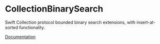 # CollectionBinarySearch

Swift Collection protocol bounded binary search extensions, with insert-at-sorted functionality.

<a href="./docs/index.html" target="_blank">Documentation</a>
